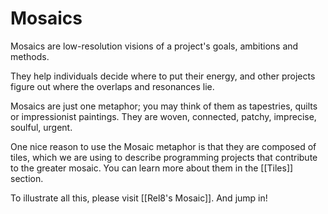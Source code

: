 # Mosaics
Mosaics are low-resolution visions of a project's goals, ambitions and methods. 

They help individuals decide where to put their energy, and other projects figure out where the overlaps and resonances lie. 

Mosaics are just one metaphor; you may think of them as tapestries, quilts or impressionist paintings. They are woven, connected, patchy, imprecise, soulful, urgent. 

One nice reason to use the Mosaic metaphor is that they are composed of tiles, which we are using to describe programming projects that contribute to the greater mosaic. You can learn more about them in the [[Tiles]] section. 

To illustrate all this, please visit [[Rel8's Mosaic]]. And jump in!